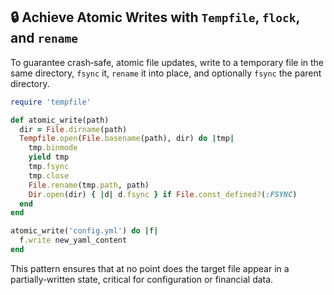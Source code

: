 ## 🔒 Achieve Atomic Writes with `Tempfile`, `flock`, and `rename`
To guarantee crash‑safe, atomic file updates, write to a temporary file in the same directory, `fsync` it, `rename` it into place, and optionally `fsync` the parent directory.

```ruby
require 'tempfile'

def atomic_write(path)
  dir = File.dirname(path)
  Tempfile.open(File.basename(path), dir) do |tmp|
    tmp.binmode
    yield tmp
    tmp.fsync
    tmp.close
    File.rename(tmp.path, path)
    Dir.open(dir) { |d| d.fsync } if File.const_defined?(:FSYNC)
  end
end

atomic_write('config.yml') do |f|
  f.write new_yaml_content
end
```

This pattern ensures that at no point does the target file appear in a partially‑written state, critical for configuration or financial data.